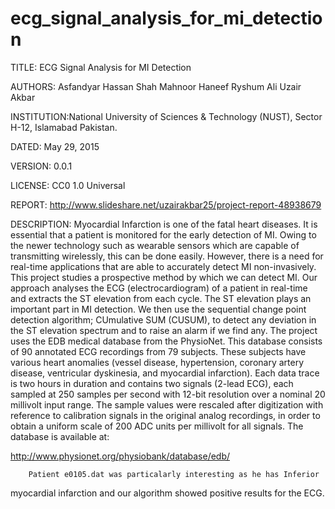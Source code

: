 # ecg_signal_analysis_for_mi_detection

TITLE:      ECG Signal Analysis for MI Detection

AUTHORS:    Asfandyar Hassan Shah
	    Mahnoor Haneef
	    Ryshum Ali
	    Uzair Akbar

INSTITUTION:National University of Sciences & Technology (NUST), Sector
            H-12, Islamabad Pakistan.

DATED:      May 29, 2015

VERSION:    0.0.1

LICENSE:    CC0 1.0 Universal

REPORT:	    http://www.slideshare.net/uzairakbar25/project-report-48938679

DESCRIPTION:
	    Myocardial Infarction is one of the fatal heart diseases.
It is essential that a patient is monitored for the early detection
of MI. Owing to the newer technology such as wearable sensors which
are capable of transmitting wirelessly, this can be done easily.
However, there is a need for real-time applications that are able
to accurately detect MI non-invasively.
            This project studies a prospective method by which we can
detect MI. Our approach analyses the ECG (electrocardiogram) of a
patient in real-time and extracts the ST elevation from each cycle.
The ST elevation plays an important part in MI detection. We then use
the sequential change point detection algorithm; CUmulative SUM
(CUSUM), to detect any deviation in the ST elevation spectrum and to
raise an alarm if we find any.
	    The project uses the EDB medical database from the
PhysioNet. This database consists of 90 annotated ECG recordings
from 79 subjects. These subjects have various heart anomalies (vessel
disease, hypertension, coronary artery disease, ventricular dyskinesia,
and myocardial infarction). Each data trace is two hours in duration
and contains two signals (2-lead ECG), each sampled at 250 samples per
second with 12-bit resolution over a nominal 20 millivolt input range.
The sample values were rescaled after digitization with reference to
calibration signals in the original analog recordings, in order to
obtain a uniform scale of 200 ADC units per millivolt for all signals.
The database is available at:

http://www.physionet.org/physiobank/database/edb/

	    Patient e0105.dat was particalarly interesting as he has Inferior
myocardial infarction and our algorithm showed positive results for the
ECG.
